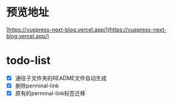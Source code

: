 # 预览地址

[https://vuepress-next-blog.vercel.app/](https://vuepress-next-blog.vercel.app/)
# todo-list

- [x] 通往子文件夹的README文件自动生成
- [x] 删除perminal-link
- [x] 原有的perminal-link标签迁移